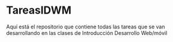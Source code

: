 # TareasIDWM
Aquí está el repositorio que contiene todas las tareas que se van desarrollando en las clases de Introducción Desarrollo Web/móvil

